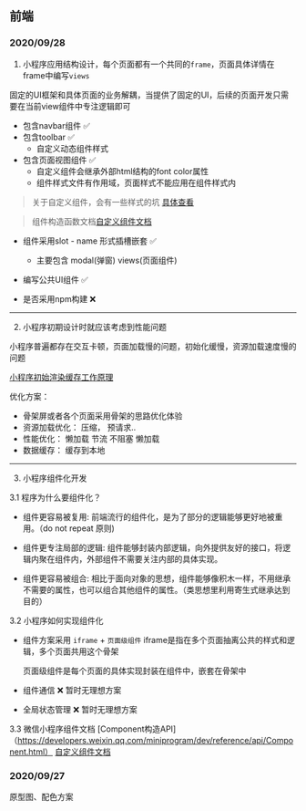 ## 前端

### 2020/09/28

1. 小程序应用结构设计，每个页面都有一个共同的`frame`，页面具体详情在frame中编写`views`

固定的UI框架和具体页面的业务解耦，当提供了固定的UI，后续的页面开发只需要在当前view组件中专注逻辑即可

- 包含navbar组件 ✅
- 包含toolbar ✅
  - 自定义动态组件样式
- 包含页面视图组件 ✅
  - 自定义组件会继承外部html结构的font color属性
  - 组件样式文件有作用域，页面样式不能应用在组件样式内
> 关于自定义组件，会有一些样式的坑 [具体查看](https://developers.weixin.qq.com/miniprogram/dev/framework/runtime/env.html)

> 组件构造函数文档[自定义组件文档](https://developers.weixin.qq.com/miniprogram/dev/reference/api/Component.html)
- 组件采用slot - name 形式插槽嵌套 ✅
  - 主要包含 modal(弹窗) views(页面组件)
- 编写公共UI组件 ✅

- 是否采用npm构建 ❌

----

2. 小程序初期设计时就应该考虑到性能问题

小程序普遍都存在交互卡顿，页面加载慢的问题，初始化缓慢，资源加载速度慢的问题

[小程序初始渲染缓存工作原理](https://developers.weixin.qq.com/miniprogram/dev/framework/view/initial-rendering-cache.html)

优化方案：
 - 骨架屏或者各个页面采用骨架的思路优化体验
 - 资源加载优化： 压缩， 预请求..
 - 性能优化： 懒加载 节流 不阻塞 懒加载
 - 数据缓存： 缓存到本地

-----

 3. 小程序组件化开发

  3.1 程序为什么要组件化？

- 组件更容易被复用: 前端流行的组件化，是为了部分的逻辑能够更好地被重用。（do not repeat 原则)

- 组件更专注局部的逻辑: 组件能够封装内部逻辑，向外提供友好的接口，将逻辑内聚在组件内，外部组件不需要关注内部的具体实现。

- 组件更容易被组合: 相比于面向对象的思想，组件能够像积木一样，不用继承不需要的属性，也可以组合其他组件的属性。（类思想里利用寄生式继承达到目的）
 
 3.2 小程序如何实现组件化

- 组件方案采用 `iframe` + `页面级组件`
    iframe是指在多个页面抽离公共的样式和逻辑，多个页面共用这个骨架

    页面级组件是每个页面的具体实现封装在组件中，嵌套在骨架中

- 组件通信 ❌
    暂时无理想方案

- 全局状态管理 ❌
    暂时无理想方案

3.3 微信小程序组件文档
[Component构造API]（https://developers.weixin.qq.com/miniprogram/dev/reference/api/Component.html）
[自定义组件文档](https://developers.weixin.qq.com/miniprogram/dev/framework/custom-component/component.html)

### 2020/09/27

原型图、配色方案
